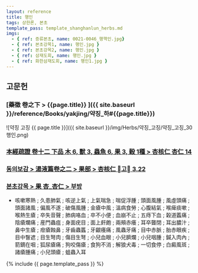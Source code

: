 ```yaml
---
layout: reference
title: 행인
tags: 상한론, 본초
template_pass: template_shanghanlun_herbs.md
imgs:
  - { ref: 증류본초, name: 0021-0046_행핵인.jpg}
  - { ref: 본초강목1, name: 행인.jpg }
  - { ref: 본초강목2, name: 행인.jpg }
  - { ref: 삼재도회, name: 행인.jpg }
  - { ref: 화한삼재도회, name: 행인1.jpg }
---
```



## 고문헌

### [藥徵 卷之下 > {{page.title}} ]({{ site.baseurl }}/reference/Books/yakjing/약징_하#{{page.title}})

![약징 고징 {{ page.title }}]({{ site.baseurl }}/img/Herbs/약징_고징/약징_고징_30행인.png)

### [本經疏證 卷十二 下品 木 6, 獸 3, 蟲魚 6, 果 3, 穀 1種 > 杏核仁 杏仁 14](https://mediclassics.kr/books/154/volume/12/#content_62)





### [동의보감 > 湯液篇卷之二 > 果部 >  杏核仁 고 3.22](https://mediclassics.kr/books/8/volume/21/#content_736)

### [본초강목 > 果	杏_杏仁 > 부방]()

* 咳嗽寒熱 ; 久患肺氣 ; 咳逆上氣 ; 上氣喘急 ; 喘促浮腫 ; 頭面風腫 ; 風虛頭痛 ; 頭面諸風 ; 偏風不遂 ; 破傷風腫 ; 金瘡中風 ; 溫病食勞 ; 心腹結氣 ; 喉痺痰嗽 ; 喉熱生瘡 ; 卒失音聲 ; 肺病咯血 ; 卒不小便 ; 血崩不止 ; 五痔下血 ; 榖道䘌痛 ; 陰瘡爛痛 ; 産門蟲疽 ; 身面疣目 ; 面上皯皰 ; 兩頰赤癢 ; 耳卒聾閉 ; 耳出膿汁 ; 鼻中生瘡 ; 疳瘡蝕鼻 ; 牙齒蟲䘌 ; 牙齦癢痛 ; 風蟲牙痛 ; 目中赤脈 ; 胎赤眼疾 ; 目中瞖遮 ; 目生弩肉 ; 傷目生弩 ; 小兒血眼 ; 小兒臍爛 ; 小兒咽腫 ; 鍼入肉內 ; 箭鏑在咽 ; 狐尿瘡痛 ; 狗咬傷瘡 ; 食狗不消 ; 解狼犬毒 ; 一切食停 ; 白癜風斑 ; 諸瘡腫痛 ; 小兒頭瘡 ; 蛆蟲入耳




{% include {{ page.template_pass }} %}
